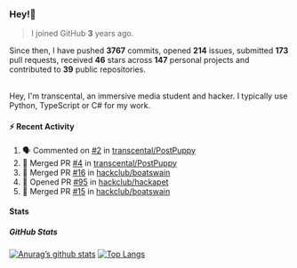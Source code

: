 ### Hey!👋
<!-- [![Banner](banner.png)](https://dillonb07.is-a.dev) -->


> I joined GitHub **3** years ago.

Since then, I have pushed **3767** commits, opened **214** issues, submitted **173** pull requests, received **46** stars across **147** personal projects and contributed to **39** public repositories.

<br>
Hey, I'm transcental, an immersive media student and hacker. I typically use Python, TypeScript or C# for my work.

<br>

#### :zap: Recent Activity

<!--START_SECTION:activity-->
1. 🗣 Commented on [#2](https://github.com/transcental/PostPuppy/pull/2#issuecomment-2638204403) in [transcental/PostPuppy](https://github.com/transcental/PostPuppy)
2. 🎉 Merged PR [#4](https://github.com/transcental/PostPuppy/pull/4) in [transcental/PostPuppy](https://github.com/transcental/PostPuppy)
3. 🎉 Merged PR [#16](https://github.com/hackclub/boatswain/pull/16) in [hackclub/boatswain](https://github.com/hackclub/boatswain)
4. 💪 Opened PR [#95](https://github.com/hackclub/hackapet/pull/95) in [hackclub/hackapet](https://github.com/hackclub/hackapet)
5. 🎉 Merged PR [#15](https://github.com/hackclub/boatswain/pull/15) in [hackclub/boatswain](https://github.com/hackclub/boatswain)
<!--END_SECTION:activity-->

#### Stats

##### GitHub Stats
[![Anurag’s github stats](https://github-readme-stats.vercel.app/api?username=transcental&show_icons=true&theme=radical)](https://github.com/transcental)
[![Top Langs](https://github-readme-stats.vercel.app/api/top-langs/?username=transcental&layout=compact&theme=radical)](https://github.com/transcental)
